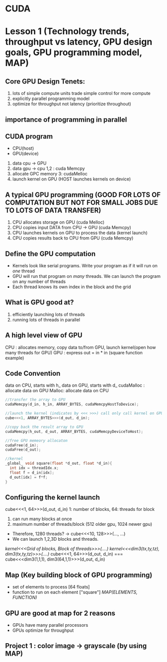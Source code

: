 # CUDA

# Lesson 1 (Technology trends, throughput vs latency, GPU design goals, GPU programming model, MAP)

## Core GPU Design Tenets:
1. lots of simple compute units trade simple control for more compute
2. explicitly parallel programming model
3. optimize for throughput not latency (prioritize throughout)

## importance of programming in parallel

## CUDA program
- CPU(host)
- GPU(device)
1. data cpu -> GPU
2. data gpu -> cpu
1,2 : cuda Memcpy
3. allocate GPC memory
3: cudaMelloc
4. launch kernel on GPU (HOST launches kernels on device)

## A typical GPU programming (GOOD FOR LOTS OF COMPUTATION BUT NOT FOR SMALL JOBS DUE TO LOTS OF DATA TRANSFER)
1. CPU allocates storage on GPU (cuda Melloc)
2. CPU copies input DATA from CPU -> GPU (cuda Memcpy)
3. CPU launches kernels on GPU to process the data (kernel launch)
4. CPU copies results back to CPU from GPU (cuda Memcpy)

## Define the GPU computation
- Kernels look like serial programs. Write your program as if it will run on *one* thread
- GPU will run that program on *many* threads. We can launch the program on any number of threads
- Each thread knows its own index in the block and the grid

## What is GPU good at?
1. efficiently launching lots of threads
2. running lots of threads in parallel


## A high level view of GPU
CPU : allocates memory, copy data to/from GPU, launch kernel(open how many threads for GPU)
GPU : express out = in * in (square function example)

## Code Convention
data on CPU, starts with h_
data on GPU, starts with d_
cudaMalloc : allocate data on GPU
Malloc: allocate data on CPU
```C
//transfer the array to GPU
cudaMemcpy(d_in, h_in, ARRAY_BYTES, cudaMemcpyHostToDevice);

//launch the kernel (indicates by <<< >>>) call only call kernel on GPU data
cube<<<1, ARRAY_BYTES>>>(d_out, d_in);

//copy back the result array to GPU
cudaMemcpy(h_out, d_out, ARRAY_BYTES, cudaMemcpyDeviceToHost);

//free GPU memeory allocaton
cudaFree(d_in);
cudaFree(d_out);
```

```C
//kernel
_global_ void square(float *d_out, float *d_in){
  int idx = threadIdx.x;
  float f = d_in[idx];
  d_out[idx] = f*f;
}
```

## Configuring the kernel launch
cube<<<1, 64>>>(d_out, d_in)
1: number of blocks, 64: threads for block

1. can run many blocks at  once
2.  maximum number of threads/block (512 older gpu, 1024 newer gpu)

- Therefore, 1280 threads? -> cube<<<10, 128>>>(..., ...)
- We can launch 1,2,3D blocks and threads.

*kernel<<<Grid of blocks, Block of threads>>>(....)*
*kernel<<<dim3(tx,ty,tz), dim3(tx,ty,tz)>>>(....)*
cube<<<1, 64>>>(d_out, d_in) === cube<<<dim3(1,1,1), dim3(64,1,1)>>>(d_out, d_in)

## Map (Key building block of GPU programming)
- set of elements to process [64 floats]
- function to run on each element ["square"]
*MAP(ELEMENTS, FUNCTION)*

## GPU are good at map for 2 reasons
- GPUs have many parallel processors
- GPUs optimize for throughput

## Project 1 : color image -> grayscale (by using MAP)
